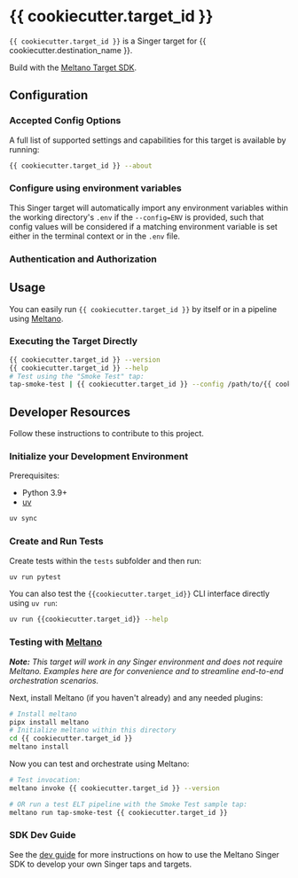 # {{ cookiecutter.target_id }}

`{{ cookiecutter.target_id }}` is a Singer target for {{ cookiecutter.destination_name }}.

Build with the [Meltano Target SDK](https://sdk.meltano.com).

<!--

Developer TODO: Update the below as needed to correctly describe the install procedure. For instance, if you do not have a PyPI repo, or if you want users to directly install from your git repo, you can modify this step as appropriate.

## Installation

Install from PyPI:

```bash
pipx install {{ cookiecutter.target_id }}
```

Install from GitHub:

```bash
pipx install git+https://github.com/ORG_NAME/{{ cookiecutter.target_id }}.git@main
```

-->

## Configuration

### Accepted Config Options

<!--
Developer TODO: Provide a list of config options accepted by the target.

This section can be created by copy-pasting the CLI output from:

```
{{ cookiecutter.target_id }} --about --format=markdown
```
-->

A full list of supported settings and capabilities for this
target is available by running:

```bash
{{ cookiecutter.target_id }} --about
```

### Configure using environment variables

This Singer target will automatically import any environment variables within the working directory's
`.env` if the `--config=ENV` is provided, such that config values will be considered if a matching
environment variable is set either in the terminal context or in the `.env` file.

### Authentication and Authorization

<!--
Developer TODO: If your target requires special access on the destination system, or any special authentication requirements, provide those here.
-->

## Usage

You can easily run `{{ cookiecutter.target_id }}` by itself or in a pipeline using [Meltano](https://meltano.com/).

### Executing the Target Directly

```bash
{{ cookiecutter.target_id }} --version
{{ cookiecutter.target_id }} --help
# Test using the "Smoke Test" tap:
tap-smoke-test | {{ cookiecutter.target_id }} --config /path/to/{{ cookiecutter.target_id }}-config.json
```

## Developer Resources

Follow these instructions to contribute to this project.

### Initialize your Development Environment

Prerequisites:

- Python 3.9+
- [uv](https://docs.astral.sh/uv/)

```bash
uv sync
```

### Create and Run Tests

Create tests within the `tests` subfolder and
then run:

```bash
uv run pytest
```

You can also test the `{{cookiecutter.target_id}}` CLI interface directly using `uv run`:

```bash
uv run {{cookiecutter.target_id}} --help
```

### Testing with [Meltano](https://meltano.com/)

_**Note:** This target will work in any Singer environment and does not require Meltano.
Examples here are for convenience and to streamline end-to-end orchestration scenarios._

<!--
Developer TODO:
Your project comes with a custom `meltano.yml` project file already created. Open the `meltano.yml` and follow any "TODO" items listed in
the file.
-->

Next, install Meltano (if you haven't already) and any needed plugins:

```bash
# Install meltano
pipx install meltano
# Initialize meltano within this directory
cd {{ cookiecutter.target_id }}
meltano install
```

Now you can test and orchestrate using Meltano:

```bash
# Test invocation:
meltano invoke {{ cookiecutter.target_id }} --version

# OR run a test ELT pipeline with the Smoke Test sample tap:
meltano run tap-smoke-test {{ cookiecutter.target_id }}
```

### SDK Dev Guide

See the [dev guide](https://sdk.meltano.com/en/latest/dev_guide.html) for more instructions on how to use the Meltano Singer SDK to
develop your own Singer taps and targets.
